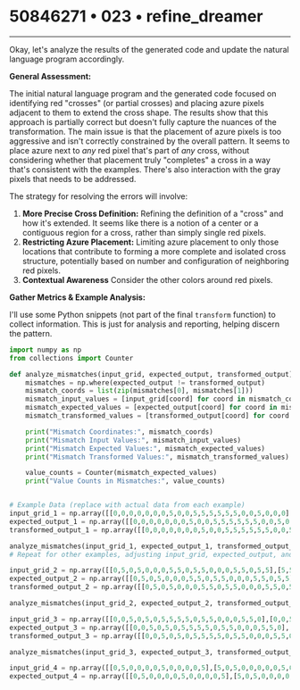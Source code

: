 # 50846271 • 023 • refine_dreamer

---
Okay, let's analyze the results of the generated code and update the natural language program accordingly.

**General Assessment:**

The initial natural language program and the generated code focused on identifying red "crosses" (or partial crosses) and placing azure pixels adjacent to them to extend the cross shape.  The results show that this approach is partially correct but doesn't fully capture the nuances of the transformation.  The main issue is that the placement of azure pixels is too aggressive and isn't correctly constrained by the overall pattern. It seems to place azure next to *any* red pixel that's part of *any* cross, without considering whether that placement truly "completes" a cross in a way that's consistent with the examples. There's also interaction with the gray pixels that needs to be addressed.

The strategy for resolving the errors will involve:

1.  **More Precise Cross Definition:** Refining the definition of a "cross" and how it's extended.  It seems like there is a notion of a center or a contiguous region for a cross, rather than simply single red pixels.
2.  **Restricting Azure Placement:**  Limiting azure placement to only those locations that contribute to forming a more complete and isolated cross structure, potentially based on number and configuration of neighboring red pixels.
3. **Contextual Awareness** Consider the other colors around red pixels.

**Gather Metrics & Example Analysis:**

I'll use some Python snippets (not part of the final `transform` function) to collect information. This is just for analysis and reporting, helping discern the pattern.

```python
import numpy as np
from collections import Counter

def analyze_mismatches(input_grid, expected_output, transformed_output):
    mismatches = np.where(expected_output != transformed_output)
    mismatch_coords = list(zip(mismatches[0], mismatches[1]))
    mismatch_input_values = [input_grid[coord] for coord in mismatch_coords]
    mismatch_expected_values = [expected_output[coord] for coord in mismatch_coords]
    mismatch_transformed_values = [transformed_output[coord] for coord in mismatch_coords]

    print("Mismatch Coordinates:", mismatch_coords)
    print("Mismatch Input Values:", mismatch_input_values)
    print("Mismatch Expected Values:", mismatch_expected_values)
    print("Mismatch Transformed Values:", mismatch_transformed_values)

    value_counts = Counter(mismatch_expected_values)
    print("Value Counts in Mismatches:", value_counts)


# Example Data (replace with actual data from each example)
input_grid_1 = np.array([[0,0,0,0,0,0,0,5,0,0,5,5,5,5,5,5,0,0,5,0,0,0],[0,5,0,0,5,5,5,5,0,0,5,0,5,0,5,0,0,5,0,0,5,5],[5,0,5,5,0,5,5,5,0,0,5,5,2,0,0,0,0,0,0,0,5,0],[5,0,0,5,5,0,0,0,5,0,0,0,2,5,5,5,0,5,5,5,0,0],[0,0,0,0,0,5,0,0,0,5,0,0,2,5,5,0,0,5,0,5,5,0],[0,5,0,0,5,0,0,0,5,2,5,2,5,5,5,2,5,0,5,0,0,0],[0,5,5,0,5,0,0,0,0,0,5,0,2,5,0,0,5,0,0,5,5,5],[0,0,0,0,0,5,0,0,0,5,5,0,2,5,0,5,5,0,5,0,0,0],[5,0,0,0,0,0,5,0,5,0,0,0,2,0,0,0,0,0,0,5,0,5],[5,0,0,5,0,0,0,0,0,5,5,0,5,5,0,0,0,0,0,5,0,0],[0,5,0,5,0,5,5,5,5,5,0,0,0,0,5,0,5,5,5,0,5,5],[0,5,5,0,0,5,0,0,5,0,5,5,0,5,5,0,5,5,0,0,5,5],[0,0,5,5,0,2,5,5,5,0,0,5,0,0,0,0,0,5,5,0,0,0],[5,0,5,0,0,5,5,5,0,0,0,0,0,5,0,0,5,5,0,0,0,5],[0,0,2,5,5,2,2,2,2,0,0,0,5,5,0,5,0,0,5,0,5,0],[0,5,5,0,0,5,5,0,5,0,0,5,0,0,5,5,5,0,0,0,0,0],[5,0,0,0,5,2,0,5,5,0,5,0,0,5,0,0,5,5,5,0,0,0],[0,0,5,5,0,2,5,0,0,0,5,0,0,0,5,5,0,0,0,5,5,5],[0,5,5,5,0,0,0,5,5,5,5,0,0,5,5,0,5,0,0,0,5,5],[0,0,0,0,0,0,0,0,0,0,0,0,0,5,0,5,0,5,0,0,0,5]])
expected_output_1 = np.array([[0,0,0,0,0,0,0,5,0,0,5,5,5,5,5,5,0,0,5,0,0,0],[0,5,0,0,5,5,5,5,0,0,5,0,5,0,5,0,0,5,0,0,5,5],[5,0,5,5,0,5,5,5,0,0,5,5,2,0,0,0,0,0,0,0,5,0],[5,0,0,5,5,0,0,0,5,0,0,0,2,5,5,5,0,5,5,5,0,0],[0,0,0,0,0,5,0,0,0,5,0,0,2,5,5,0,0,5,0,5,5,0],[0,5,0,0,5,0,0,0,5,2,8,2,8,8,8,2,5,0,5,0,0,0],[0,5,5,0,5,0,0,0,0,0,5,0,2,5,0,0,5,0,0,5,5,5],[0,0,0,0,0,5,0,0,0,5,5,0,2,5,0,5,5,0,5,0,0,0],[5,0,0,0,0,0,5,0,5,0,0,0,2,0,0,0,0,0,0,5,0,5],[5,0,0,5,0,0,0,0,0,5,5,0,5,5,0,0,0,0,0,5,0,0],[0,5,0,5,0,5,5,5,5,5,0,0,0,0,5,0,5,5,5,0,5,5],[0,5,5,0,0,8,0,0,5,0,5,5,0,5,5,0,5,5,0,0,5,5],[0,0,5,5,0,2,5,5,5,0,0,5,0,0,0,0,0,5,5,0,0,0],[5,0,5,0,0,8,5,5,0,0,0,0,0,5,0,0,5,5,0,0,0,5],[0,0,2,8,8,2,2,2,2,0,0,0,5,5,0,5,0,0,5,0,5,0],[0,5,5,0,0,8,5,0,5,0,0,5,0,0,5,5,5,0,0,0,0,0],[5,0,0,0,5,2,0,5,5,0,5,0,0,5,0,0,5,5,5,0,0,0],[0,0,5,5,0,2,5,0,0,0,5,0,0,0,5,5,0,0,0,5,5,5],[0,5,5,5,0,0,0,5,5,5,5,0,0,5,5,0,5,0,0,0,5,5],[0,0,0,0,0,0,0,0,0,0,0,0,0,5,0,5,0,5,0,0,0,5]])
transformed_output_1 = np.array([[0,0,0,0,0,0,0,5,0,0,5,5,5,5,5,5,0,0,5,0,0,0],[0,5,0,0,5,5,5,5,0,0,5,8,5,8,5,0,0,5,0,0,5,5],[5,0,5,5,0,5,5,5,0,0,5,5,2,8,0,0,0,0,0,0,5,0],[5,0,0,5,5,0,0,0,5,0,0,8,2,5,5,5,0,5,5,5,0,0],[0,0,0,0,0,5,0,0,0,5,0,8,2,5,5,0,0,5,0,5,5,0],[0,5,0,0,5,0,0,0,5,2,5,2,5,5,5,2,5,0,5,0,0,0],[0,5,5,0,5,0,0,0,0,0,5,8,2,5,0,0,5,0,0,5,5,5],[0,0,0,0,0,5,0,0,0,5,5,8,2,5,0,5,5,0,5,0,0,0],[5,0,0,0,0,0,5,0,5,0,0,8,2,8,0,0,0,0,0,5,0,5],[5,0,0,5,0,0,0,0,0,5,5,8,5,5,0,0,0,0,0,5,0,0],[0,5,0,5,0,5,5,5,5,5,0,0,0,0,5,0,5,5,5,0,5,5],[0,5,5,0,0,5,0,0,5,0,5,5,0,5,5,0,5,5,0,0,5,5],[0,0,5,5,0,2,5,5,5,0,0,5,0,0,0,0,0,5,5,0,0,0],[5,0,5,0,8,5,5,5,8,8,0,0,0,5,0,0,5,5,0,0,0,5],[0,0,2,5,5,2,2,2,2,8,0,0,5,5,0,5,0,0,5,0,5,0],[0,5,5,0,8,5,5,8,5,8,0,5,0,0,5,5,5,0,0,0,0,0],[5,0,0,0,5,2,8,5,5,0,5,0,0,5,0,0,5,5,5,0,0,0],[0,0,5,5,8,2,5,0,0,0,5,0,0,0,5,5,0,0,0,5,5,5],[0,5,5,5,8,8,8,5,5,5,5,0,0,5,5,0,5,0,0,0,5,5],[0,0,0,0,0,0,0,0,0,0,0,0,0,5,0,5,0,5,0,0,0,5]])

analyze_mismatches(input_grid_1, expected_output_1, transformed_output_1)
# Repeat for other examples, adjusting input_grid, expected_output, and transformed_output accordingly

input_grid_2 = np.array([[0,5,0,5,0,0,0,5,5,0,5,5,0,0,0,5,5,0,5,5],[5,5,0,5,5,5,0,5,5,0,5,0,0,5,0,0,0,5,5,0],[0,5,0,5,5,0,5,5,0,5,0,0,5,0,0,5,0,0,5,5],[5,0,0,5,5,0,2,5,0,5,0,5,0,0,0,5,5,5,5,5],[0,5,0,5,2,5,2,2,2,0,5,5,0,5,0,5,5,0,0,0],[5,5,0,0,5,5,2,5,5,5,0,5,0,0,5,5,0,0,0,0],[0,0,5,5,0,0,5,5,0,0,5,5,0,0,5,0,0,5,0,5],[0,0,0,5,0,5,0,5,5,5,0,5,5,5,0,0,5,5,0,5],[5,0,0,0,5,0,0,5,5,5,5,0,5,5,5,0,0,5,0,5],[5,0,0,5,0,5,5,5,0,5,5,0,5,0,5,5,5,5,5,5],[5,0,5,5,0,5,5,5,5,5,0,5,2,5,2,2,2,0,0,5],[0,0,5,0,0,0,0,0,0,5,5,5,0,0,5,0,0,5,0,5],[0,0,5,0,0,5,0,5,5,0,5,5,5,5,5,5,5,5,5,0],[5,5,0,0,5,5,0,5,0,0,5,5,5,0,0,0,0,0,0,0],[5,5,0,0,0,5,5,5,0,5,5,0,5,5,5,5,0,0,5,5],[0,0,5,0,5,5,5,2,2,5,5,0,0,5,0,0,5,5,0,0],[0,5,5,0,0,5,5,2,5,0,5,5,0,0,5,0,5,5,0,0],[0,0,5,0,5,0,5,5,0,5,5,5,0,0,5,0,0,0,5,0],[0,0,5,0,5,5,0,5,5,5,0,5,5,5,0,5,0,0,5,5],[5,5,5,0,5,0,5,0,5,5,0,0,5,5,0,0,0,0,0,5]])
expected_output_2 = np.array([[0,5,0,5,0,0,0,5,5,0,5,5,0,0,0,5,5,0,5,5],[5,5,0,5,5,5,0,5,5,0,5,0,0,5,0,0,0,5,5,0],[0,5,0,5,5,0,8,5,0,5,0,0,5,0,0,5,0,0,5,5],[5,0,0,5,5,0,2,5,0,5,0,5,0,0,0,5,5,5,5,5],[0,5,0,5,2,8,2,2,2,0,5,5,0,5,0,5,5,0,0,0],[5,5,0,0,5,5,2,5,5,5,0,5,0,0,5,5,0,0,0,0],[0,0,5,5,0,0,8,5,0,0,5,5,0,0,5,0,0,5,0,5],[0,0,0,5,0,5,0,5,5,5,0,5,5,5,0,0,5,5,0,5],[5,0,0,0,5,0,0,5,5,5,5,0,5,5,8,0,0,5,0,5],[5,0,0,5,0,5,5,5,0,5,5,0,5,0,8,5,5,5,5,5],[5,0,5,5,0,5,5,5,5,5,0,5,2,8,2,2,2,0,0,5],[0,0,5,0,0,0,0,0,0,5,5,5,0,0,8,0,0,5,0,5],[0,0,5,0,0,5,0,5,5,0,5,5,5,5,8,5,5,5,5,0],[5,5,0,0,5,5,0,8,0,0,5,5,5,0,0,0,0,0,0,0],[5,5,0,0,0,5,5,8,0,5,5,0,5,5,5,5,0,0,5,5],[0,0,5,0,5,8,8,2,2,8,5,0,0,5,0,0,5,5,0,0],[0,5,5,0,0,5,5,2,5,0,5,5,0,0,5,0,5,5,0,0],[0,0,5,0,5,0,5,8,0,5,5,5,0,0,5,0,0,0,5,0],[0,0,5,0,5,5,0,5,5,5,0,5,5,5,0,5,0,0,5,5],[5,5,5,0,5,0,5,0,5,5,0,0,5,5,0,0,0,0,0,5]])
transformed_output_2 = np.array([[0,5,0,5,0,0,0,5,5,0,5,5,0,0,0,5,5,0,5,5],[5,5,0,5,5,5,0,5,5,0,5,0,0,5,0,0,0,5,5,0],[0,5,0,5,5,8,5,5,0,5,0,0,5,0,0,5,0,0,5,5],[5,0,0,5,5,8,2,5,8,5,0,5,0,0,0,5,5,5,5,5],[0,5,0,5,2,5,2,2,2,8,5,5,0,5,0,5,5,0,0,0],[5,5,0,0,5,5,2,5,5,5,0,5,0,0,5,5,0,0,0,0],[0,0,5,5,0,8,5,5,0,0,5,5,0,0,5,0,0,5,0,5],[0,0,0,5,0,5,0,5,5,5,0,5,5,5,0,0,5,5,0,5],[5,0,0,0,5,0,0,5,5,5,5,0,5,5,5,0,0,5,0,5],[5,0,0,5,0,5,5,5,0,5,5,0,5,8,5,5,5,5,5,5],[5,0,5,5,0,5,5,5,5,5,0,5,2,5,2,2,2,8,0,5],[0,0,5,0,0,0,0,0,0,5,5,5,0,8,5,8,8,5,0,5],[0,0,5,0,0,5,0,5,5,0,5,5,5,5,5,5,5,5,5,0],[5,5,0,0,5,5,0,5,0,0,5,5,5,0,0,0,0,0,0,0],[5,5,0,0,0,5,5,5,8,5,5,0,5,5,5,5,0,0,5,5],[0,0,5,0,5,5,5,2,2,5,5,0,0,5,0,0,5,5,0,0],[0,5,5,0,0,5,5,2,5,8,5,5,0,0,5,0,5,5,0,0],[0,0,5,0,5,0,5,5,8,5,5,5,0,0,5,0,0,0,5,0],[0,0,5,0,5,5,0,5,5,5,0,5,5,5,0,5,0,0,5,5],[5,5,5,0,5,0,5,0,5,5,0,0,5,5,0,0,0,0,0,5]])

analyze_mismatches(input_grid_2, expected_output_2, transformed_output_2)

input_grid_3 = np.array([[0,0,5,0,5,0,5,5,5,5,0,5,5,0,0,0,5,5,0],[0,0,5,5,5,0,5,5,5,5,0,0,5,5,5,5,5,0,5],[0,5,5,5,0,5,0,5,5,0,0,0,5,5,5,0,5,0,0],[5,5,5,5,5,0,0,0,5,5,5,5,5,5,0,0,5,0,0],[5,5,0,0,0,5,5,5,0,5,5,5,5,0,0,0,5,0,0],[5,0,0,0,0,0,5,0,5,0,5,2,5,0,0,5,0,5,5],[5,0,5,0,0,5,5,0,5,2,2,5,2,2,5,5,0,5,0],[0,5,0,5,5,5,5,5,0,5,0,5,5,5,5,0,5,5,5],[5,5,5,0,5,5,5,5,0,0,5,2,5,5,5,0,0,0,0],[5,2,2,5,0,0,5,0,0,5,5,5,5,5,5,5,5,0,0],[5,2,5,5,5,0,0,5,5,5,5,0,0,5,5,5,5,0,5],[0,2,5,0,5,5,0,0,5,5,5,5,5,0,5,5,5,5,0],[0,5,0,0,5,5,0,0,5,5,0,0,5,0,0,5,0,0,0],[5,0,0,5,5,5,5,5,0,0,5,5,5,0,5,5,5,0,5],[0,5,5,5,0,0,5,0,0,0,5,0,5,5,5,5,0,0,0],[5,5,0,0,5,5,5,5,0,5,5,0,5,0,5,0,0,0,0],[5,0,5,0,5,0,0,0,0,0,0,5,0,0,5,0,5,0,5],[0,5,5,0,5,0,0,0,0,0,5,0,0,5,0,5,5,5,5]])
expected_output_3 = np.array([[0,0,5,0,5,0,5,5,5,5,0,5,5,0,0,0,5,5,0],[0,0,5,5,5,0,5,5,5,5,0,0,5,5,5,5,5,0,5],[0,5,5,5,0,5,0,5,5,0,0,0,5,5,5,0,5,0,0],[5,5,5,5,5,0,0,0,5,5,5,5,5,5,0,0,5,0,0],[5,5,0,0,0,5,5,5,0,5,5,8,5,0,0,0,5,0,0],[5,0,0,0,0,0,5,0,5,0,5,2,5,0,0,5,0,5,5],[5,0,5,0,0,5,5,0,5,2,2,8,2,2,5,5,0,5,0],[0,8,0,5,5,5,5,5,0,5,0,8,5,5,5,0,5,5,5],[5,8,5,0,5,5,5,5,0,0,5,2,5,5,5,0,0,0,0],[8,2,2,8,0,0,5,0,0,5,5,5,5,5,5,5,5,0,0],[5,2,5,5,5,0,0,5,5,5,5,0,0,5,5,5,5,0,5],[0,2,5,0,5,5,0,0,5,5,5,5,5,0,5,5,5,5,0],[0,5,0,0,5,5,0,0,5,5,0,0,5,0,0,5,0,0,0],[5,0,0,5,5,5,5,5,0,0,5,5,5,0,5,5,5,0,5],[0,5,5,5,0,0,5,0,0,0,5,0,5,5,5,5,0,0,0],[5,5,0,0,5,5,5,5,0,5,5,0,5,0,5,0,0,0,0],[5,0,5,0,5,0,0,0,0,0,0,5,0,0,5,0,5,0,5],[0,5,5,0,5,0,0,0,0,0,5,0,0,5,0,5,5,5,5]])
transformed_output_3 = np.array([[0,0,5,0,5,0,5,5,5,5,0,5,5,0,0,0,5,5,0],[0,0,5,5,5,0,5,5,5,5,0,0,5,5,5,5,5,0,5],[0,5,5,5,0,5,0,5,5,0,0,0,5,5,5,0,5,0,0],[5,5,5,5,5,0,0,0,5,5,5,5,5,5,0,0,5,0,0],[5,5,0,0,0,5,5,5,0,5,5,5,5,0,0,0,5,0,0],[5,0,0,0,0,0,5,0,5,8,5,2,5,8,8,5,0,5,5],[5,0,5,0,0,5,5,0,5,2,2,5,2,2,5,5,0,5,0],[0,5,0,5,5,5,5,5,8,5,8,5,5,5,5,0,5,5,5],[5,5,5,8,5,5,5,5,0,0,5,2,5,5,5,0,0,0,0],[5,2,2,5,0,0,5,0,0,5,5,5,5,5,5,5,5,0,0],[5,2,5,5,5,0,0,5,5,5,5,0,0,5,5,5,5,0,5],[8,2,5,0,5,5,0,0,5,5,5,5,5,0,5,5,5,5,0],[8,5,8,0,5,5,0,0,5,5,0,0,5,0,0,5,0,0,0],[5,0,0,5,5,5,5,5,0,0,5,5,5,0,5,5,5,0,5],[0,5,5,5,0,0,5,0,0,0,5,0,5,5,5,5,0,0,0],[5,5,0,0,5,5,5,5,0,5,5,0,5,0,5,0,0,0,0],[5,0,5,0,5,0,0,0,0,0,0,5,0,0,5,0,5,0,5],[0,5,5,0,5,0,0,0,0,0,5,0,0,5,0,5,5,5,5]])

analyze_mismatches(input_grid_3, expected_output_3, transformed_output_3)

input_grid_4 = np.array([[0,5,0,0,0,0,5,0,0,0,0,5],[5,0,5,0,0,0,0,0,5,0,0,5],[5,0,5,0,0,5,5,0,2,0,5,0],[5,5,0,0,5,0,5,0,2,5,0,5],[5,0,0,5,5,5,2,5,2,2,2,0],[5,5,5,0,5,5,0,5,2,0,0,5],[5,5,5,0,5,0,0,5,5,0,0,0],[5,0,0,0,0,5,0,0,0,0,0,0],[0,5,5,0,5,0,0,0,0,5,0,0],[5,0,0,0,5,5,5,5,5,0,0,0],[5,0,0,0,0,5,0,0,5,5,5,5]])
expected_output_4 = np.array([[0,5,0,0,0,0,5,0,0,0,0,5],[5,0,5,0,0,0,0,0,5,0,0,5],[5
